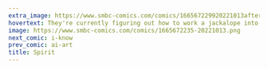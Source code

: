 ```yaml
---
extra_image: https://www.smbc-comics.com/comics/166567229920221013after.png
hovertext: They're currently figuring out how to work a jackalope into the mix.
image: https://www.smbc-comics.com/comics/1665672235-20221013.png
next_comic: i-know
prev_comic: ai-art
title: Spirit
---
```


